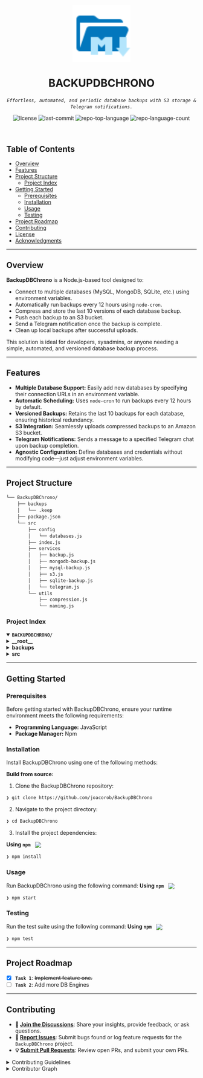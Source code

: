 <p align="center">
    <img src="https://raw.githubusercontent.com/PKief/vscode-material-icon-theme/ec559a9f6bfd399b82bb44393651661b08aaf7ba/icons/folder-markdown-open.svg" align="center" width="30%">
</p>
<p align="center"><h1 align="center">BACKUPDBCHRONO</h1></p>
<p align="center">
		<em><code>Effortless, automated, and periodic database backups with S3 storage & Telegram notifications.</code></em>
</p>
<p align="center">
	<img src="https://img.shields.io/github/license/joacorob/BackupDBChrono?style=default&logo=opensourceinitiative&logoColor=white&color=0080ff" alt="license">
	<img src="https://img.shields.io/github/last-commit/joacorob/BackupDBChrono?style=default&logo=git&logoColor=white&color=0080ff" alt="last-commit">
	<img src="https://img.shields.io/github/languages/top/joacorob/BackupDBChrono?style=default&color=0080ff" alt="repo-top-language">
	<img src="https://img.shields.io/github/languages/count/joacorob/BackupDBChrono?style=default&color=0080ff" alt="repo-language-count">
</p>
<p align="center"><!-- default option, no dependency badges. -->
</p>
<p align="center">
	<!-- default option, no dependency badges. -->
</p>
<br>

## Table of Contents

- [ Overview](#-overview)
- [ Features](#-features)
- [ Project Structure](#-project-structure)
  - [ Project Index](#-project-index)
- [ Getting Started](#-getting-started)
  - [ Prerequisites](#-prerequisites)
  - [ Installation](#-installation)
  - [ Usage](#-usage)
  - [ Testing](#-testing)
- [ Project Roadmap](#-project-roadmap)
- [ Contributing](#-contributing)
- [ License](#-license)
- [ Acknowledgments](#-acknowledgments)

---

## Overview

**BackupDBChrono** is a Node.js-based tool designed to:

- Connect to multiple databases (MySQL, MongoDB, SQLite, etc.) using environment variables.
- Automatically run backups every 12 hours using `node-cron`.
- Compress and store the last 10 versions of each database backup.
- Push each backup to an S3 bucket.
- Send a Telegram notification once the backup is complete.
- Clean up local backups after successful uploads.

This solution is ideal for developers, sysadmins, or anyone needing a simple, automated, and versioned database backup process.

---

## Features

- **Multiple Database Support:** Easily add new databases by specifying their connection URLs in an environment variable.
- **Automatic Scheduling:** Uses `node-cron` to run backups every 12 hours by default.
- **Versioned Backups:** Retains the last 10 backups for each database, ensuring historical redundancy.
- **S3 Integration:** Seamlessly uploads compressed backups to an Amazon S3 bucket.
- **Telegram Notifications:** Sends a message to a specified Telegram chat upon backup completion.
- **Agnostic Configuration:** Define databases and credentials without modifying code—just adjust environment variables.

---

## Project Structure

```sh
└── BackupDBChrono/
    ├── backups
    │   └── .keep
    ├── package.json
    └── src
        ├── config
        │   └── databases.js
        ├── index.js
        ├── services
        │   ├── backup.js
        │   ├── mongodb-backup.js
        │   ├── mysql-backup.js
        │   ├── s3.js
        │   ├── sqlite-backup.js
        │   └── telegram.js
        └── utils
            ├── compression.js
            └── naming.js
```

### Project Index

<details open> <summary><b><code>BACKUPDBCHRONO/</code></b></summary> <details> <summary><b>__root__</b></summary> <blockquote> <table> <tr> <td><b><a href='https://github.com/joacorob/BackupDBChrono/blob/master/package.json'>package.json</a></b></td> <td>Project dependencies and scripts.</td> </tr> </table> </blockquote> </details> <details> <summary><b>backups</b></summary> <blockquote> <table> <tr> <td><b><a href='https://github.com/joacorob/BackupDBChrono/blob/master/backups/.keep'>.keep</a></b></td> <td>Placeholder directory to store local backups temporarily.</td> </tr> </table> </blockquote> </details> <details> <summary><b>src</b></summary> <blockquote> <table> <tr> <td><b><a href='https://github.com/joacorob/BackupDBChrono/blob/master/src/index.js'>index.js</a></b></td> <td>Main entry point. Sets up cron jobs and triggers backup processes.</td> </tr> </table> <details> <summary><b>config</b></summary> <blockquote> <table> <tr> <td><b><a href='https://github.com/joacorob/BackupDBChrono/blob/master/src/config/databases.js'>databases.js</a></b></td> <td>Parses the <code>DB</code> environment variable to load database connection URLs.</td> </tr> </table> </blockquote> </details> <details> <summary><b>utils</b></summary> <blockquote> <table> <tr> <td><b><a href='https://github.com/joacorob/BackupDBChrono/blob/master/src/utils/compression.js'>compression.js</a></b></td> <td>Handles the compression of backup files before uploading to S3.</td> </tr> <tr> <td><b><a href='https://github.com/joacorob/BackupDBChrono/blob/master/src/utils/naming.js'>naming.js</a></b></td> <td>Generates timestamped, consistent backup filenames.</td> </tr> </table> </blockquote> </details> <details> <summary><b>services</b></summary> <blockquote> <table> <tr> <td><b><a href='https://github.com/joacorob/BackupDBChrono/blob/master/src/services/telegram.js'>telegram.js</a></b></td> <td>Sends Telegram messages upon backup completion.</td> </tr> <tr> <td><b><a href='https://github.com/joacorob/BackupDBChrono/blob/master/src/services/mysql-backup.js'>mysql-backup.js</a></b></td> <td>Creates backups for MySQL databases using provided connection URLs.</td> </tr> <tr> <td><b><a href='https://github.com/joacorob/BackupDBChrono/blob/master/src/services/sqlite-backup.js'>sqlite-backup.js</a></b></td> <td>Backs up SQLite databases from local file paths.</td> </tr> <tr> <td><b><a href='https://github.com/joacorob/BackupDBChrono/blob/master/src/services/backup.js'>backup.js</a></b></td> <td>Main backup orchestration: runs backups, retains versions, initiates uploads.</td> </tr> <tr> <td><b><a href='https://github.com/joacorob/BackupDBChrono/blob/master/src/services/s3.js'>s3.js</a></b></td> <td>Handles uploading backups to AWS S3 using environment variables.</td> </tr> <tr> <td><b><a href='https://github.com/joacorob/BackupDBChrono/blob/master/src/services/mongodb-backup.js'>mongodb-backup.js</a></b></td> <td>Generates backups for MongoDB databases.</td> </tr> </table> </blockquote> </details> </blockquote> </details> </details>

---

## Getting Started

### Prerequisites

Before getting started with BackupDBChrono, ensure your runtime environment meets the following requirements:

- **Programming Language:** JavaScript
- **Package Manager:** Npm

### Installation

Install BackupDBChrono using one of the following methods:

**Build from source:**

1. Clone the BackupDBChrono repository:

```sh
❯ git clone https://github.com/joacorob/BackupDBChrono
```

2. Navigate to the project directory:

```sh
❯ cd BackupDBChrono
```

3. Install the project dependencies:

**Using `npm`** &nbsp; [<img align="center" src="https://img.shields.io/badge/npm-CB3837.svg?style={badge_style}&logo=npm&logoColor=white" />](https://www.npmjs.com/)

```sh
❯ npm install
```

### Usage

Run BackupDBChrono using the following command:
**Using `npm`** &nbsp; [<img align="center" src="https://img.shields.io/badge/npm-CB3837.svg?style={badge_style}&logo=npm&logoColor=white" />](https://www.npmjs.com/)

```sh
❯ npm start
```

### Testing

Run the test suite using the following command:
**Using `npm`** &nbsp; [<img align="center" src="https://img.shields.io/badge/npm-CB3837.svg?style={badge_style}&logo=npm&logoColor=white" />](https://www.npmjs.com/)

```sh
❯ npm test
```

---

## Project Roadmap

- [x] **`Task 1`**: <strike>Implement feature one.</strike>
- [ ] **`Task 2`**: Add more DB Engines

---

## Contributing

- **💬 [Join the Discussions](https://github.com/joacorob/BackupDBChrono/discussions)**: Share your insights, provide feedback, or ask questions.
- **🐛 [Report Issues](https://github.com/joacorob/BackupDBChrono/issues)**: Submit bugs found or log feature requests for the `BackupDBChrono` project.
- **💡 [Submit Pull Requests](https://github.com/joacorob/BackupDBChrono/blob/main/CONTRIBUTING.md)**: Review open PRs, and submit your own PRs.

<details closed>
<summary>Contributing Guidelines</summary>

1. **Fork the Repository**: Start by forking the project repository to your github account.
2. **Clone Locally**: Clone the forked repository to your local machine using a git client.
   ```sh
   git clone https://github.com/joacorob/BackupDBChrono
   ```
3. **Create a New Branch**: Always work on a new branch, giving it a descriptive name.
   ```sh
   git checkout -b new-feature-x
   ```
4. **Make Your Changes**: Develop and test your changes locally.
5. **Commit Your Changes**: Commit with a clear message describing your updates.
   ```sh
   git commit -m 'Implemented new feature x.'
   ```
6. **Push to github**: Push the changes to your forked repository.
   ```sh
   git push origin new-feature-x
   ```
7. **Submit a Pull Request**: Create a PR against the original project repository. Clearly describe the changes and their motivations.
8. **Review**: Once your PR is reviewed and approved, it will be merged into the main branch. Congratulations on your contribution!
</details>

<details closed>
<summary>Contributor Graph</summary>
<br>
<p align="left">
   <a href="https://github.com{/joacorob/BackupDBChrono/}graphs/contributors">
      <img src="https://contrib.rocks/image?repo=joacorob/BackupDBChrono">
   </a>
</p>
</details>
